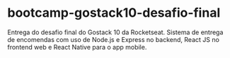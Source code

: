 # bootcamp-gostack10-desafio-final
Entrega do desafio final do Gostack 10 da Rocketseat. Sistema de entrega de encomendas com uso de Node.js e Express no backend, React JS no frontend web e React Native para o app mobile.
